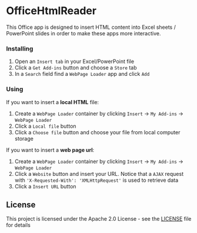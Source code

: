 # OfficeHtmlReader

This Office app is designed to insert HTML content into Excel sheets / PowerPoint slides in order to make these apps more interactive.

### Installing

1. Open an `Insert tab` in your Excel/PowerPoint file
2. Click a `Get Add-ins` button and choose a `Store` tab
3. In a `Search` field find a `WebPage Loader` app and click `Add`

### Using

If you want to insert a **local HTML** file:

1. Create a `WebPage Loader` container by clicking `Insert` -> `My Add-ins` -> `WebPage Loader`
2. Click a `Local file` button
3. Click a `Choose file` button and choose your file from local computer storage

If you want to insert a **web page url**:

1. Create a `WebPage Loader` container by clicking `Insert` -> `My Add-ins` -> `WebPage Loader`
2. Click a `Website` button and insert your URL. Notice that a `AJAX` request with `'X-Requested-With': 'XMLHttpRequest'` is used to retrieve data
3. Click a `Insert URL` button

## License

This project is licensed under the Apache 2.0 License - see the [LICENSE](https://github.com/sanederchik/OfficeHtmlReader/blob/master/LICENSE) file for details
